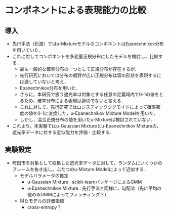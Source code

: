 # コンポネントによる表現能力の比較
## 導入
- 先行手法（石渡）ではu-MixtureモデルのコンポネントはEpanechnikov分布を用いていた．
- これに対してコンポネントを多変量正規分布にしたモデルを検討し，比較する．
  - 最も一般的な確率分布の一つとして正規分布が存在するが，
  - 先行研究においては分布の裾野が広い正規分布は雲の形状を表現するには適していないと考え，
  - Epanechnikov分布を用いた．
  - さらに，本研究で扱う遮光率は対象とする任意の定義域内で0-1の値をとるため，確率分布による表現は適切でないと言える．
  - これに対して，先行研究ではロジスティックシグモイドによって確率密度の値を0-1に変換した，u-Epanechnikov Mixture Modelを用いた．
  - しかし，混合正規分布の値を用いたu-Mixtureは検討されていない．
- これより，本実験ではu-Gaussian Mixtureとu-Epanechnikov Mixtureの，遮光率データに対する近似能力を評価・比較する．
## 実験設定
- 町田市を対象として収集した遮光率データに対して，ランダムにいくつかのフレームを抜き出し，ふたつのu-Mixture Modelによって近似する．
  - モデルパラメータの推定
  	- u-Gaussian Mixture : scikit-learnパッケージによるGMM
	- u-Epanechnikov Mixture : 先行手法と同様に，勾配法（先に平均の値のみGMMによってフィッティング？）
  - 得たモデルの評価指標
  	- cross-entropy？